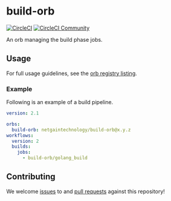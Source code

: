 # build-orb

[![CircleCI](https://circleci.com/gh/netgaintechnology/orb-build-orb.svg?style=svg)](https://circleci.com/gh/netgaintechnology/orb-build-orb) [![CircleCI Community](https://img.shields.io/badge/community-CircleCI%20Discuss-343434.svg)](https://discuss.circleci.com/c/ecosystem/orbs)

An orb managing the build phase jobs.

## Usage

For full usage guidelines, see the [orb registry listing](http://circleci.com/orbs/registry/orb/netgaintechnology/orb-build-orb).

### Example

Following is an example of a build pipeline.

```yaml
version: 2.1

orbs:
  build-orb: netgaintechnology/build-orb@x.y.z
workflows:
  version: 2
  builds:
    jobs:
      - build-orb/golang_build
```

## Contributing

We welcome [issues](https://github.com/netgaintechnology/orb-build-orb/issues) to and [pull requests](https://github.com/netgaintechnology/orb-build-orb/pulls) against this repository!
